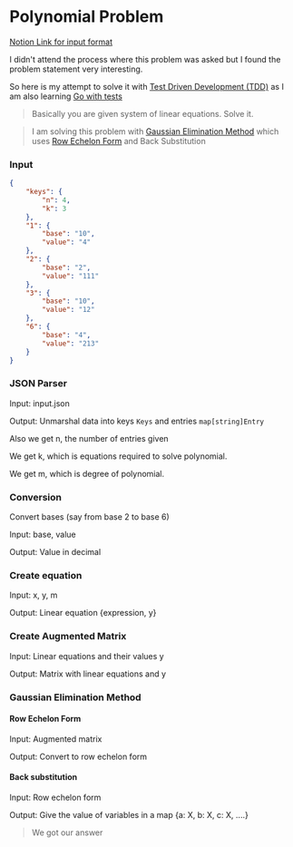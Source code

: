 # Polynomial Problem
[Notion Link for input format](https://honorable-marimba-e75.notion.site/Hashira-Placements-Assignment-Online-16c880a946cf805f9ab6c3aacd180f8d)

I didn't attend the process where this problem was asked but I found the problem statement very interesting.

So here is my attempt to solve it with [Test Driven Development (TDD)](https://en.wikipedia.org/wiki/Test-driven_development) as I am also learning [Go with tests](https://github.com/RunAtTekky/Learn-GO-with-tests)

> Basically you are given system of linear equations. Solve it.

> I am solving this problem with [Gaussian Elimination Method](https://www.geeksforgeeks.org/dsa/gaussian-elimination/) which uses [Row Echelon Form](https://en.wikipedia.org/wiki/Row_echelon_form) and Back Substitution

### Input
```json
{
    "keys": {
        "n": 4,
        "k": 3
    },
    "1": {
        "base": "10",
        "value": "4"
    },
    "2": {
        "base": "2",
        "value": "111"
    },
    "3": {
        "base": "10",
        "value": "12"
    },
    "6": {
        "base": "4",
        "value": "213"
    }
}
```

### JSON Parser
Input: input.json

Output: Unmarshal data into keys `Keys` and entries `map[string]Entry`

Also we get n, the number of entries given

We get k, which is equations required to solve polynomial.

We get m, which is degree of polynomial.

### Conversion
Convert bases (say from base 2 to base 6)

Input: base, value

Output: Value in decimal

### Create equation
Input: x, y, m

Output: Linear equation {expression, y}

### Create Augmented Matrix
Input: Linear equations and their values y

Output: Matrix with linear equations and y


### Gaussian Elimination Method
#### Row Echelon Form
Input: Augmented matrix

Output: Convert to row echelon form

#### Back substitution
Input: Row echelon form

Output: Give the value of variables in a map {a: X, b: X, c: X, ....}


> We got our answer


